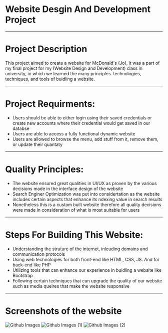 # Website Desgin And Development Project
_________________________________________________________________________________

# Project Description
This project aimed to create a website for McDonald's (Jo), it was a part of my final project for my (Website Design and Development) class in university, in which we learned the many principles. technologies, techniques, and tools of buidling a website.

_________________________________________________________________________________

# Project Requirments:
- Users should be able to either login using their saved credentials or create new accounts where their credential would get saved in our databse
- Users are able to access a fully functional dynamic website
- Users are allowed to browse the menu, add stuff from it, remove them, or update their quantaty

_________________________________________________________________________________

# Quality Principles:
- The website ensured great qualities in UI/UX as proven by the various decisions made in the interface design of the website
- Search Enginer Optimization was put into considertation as the website includes certain aspects that enhance its ndexing value in search results
- Nonetheless this is a custom built website therefore all quality decisions were made in consideration of what is most suitable for users

_________________________________________________________________________________

# Steps For Building This Website:
- Understanding the struture of the internet, inlcuding domains and communication protocols
- Using web technologies for both front-end like HTML, CSS, JS. And for back-end like PHP
- Utilizing tools that can enhance our experience in buidling a website like Bootstrap
- Following certain techniques that can upgrade the quality of our website such as media queires that make the website responsive 

_________________________________________________________________________________

# Screenshots of the website
![Github Images](https://user-images.githubusercontent.com/95411800/218382280-f770a092-e3f8-4129-90da-24e67046eb52.png)
![Github Images (1)](https://user-images.githubusercontent.com/95411800/218382286-2d2f5b26-d68a-49eb-accb-8f69e1371092.png)
![Github Images (2)](https://user-images.githubusercontent.com/95411800/218382293-47225c54-0c44-416a-bf7a-4175dbedb3a9.png)

